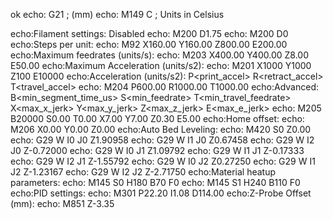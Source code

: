 ok
echo:  G21    ; (mm)
echo:  M149 C ; Units in Celsius

echo:Filament settings: Disabled
echo:  M200 D1.75
echo:  M200 D0
echo:Steps per unit:
echo:  M92 X160.00 Y160.00 Z800.00 E200.00
echo:Maximum feedrates (units/s):
echo:  M203 X400.00 Y400.00 Z8.00 E50.00
echo:Maximum Acceleration (units/s2):
echo:  M201 X1000 Y1000 Z100 E10000
echo:Acceleration (units/s2): P<print_accel> R<retract_accel> T<travel_accel>
echo:  M204 P600.00 R1000.00 T1000.00
echo:Advanced: B<min_segment_time_us> S<min_feedrate> T<min_travel_feedrate> X<max_x_jerk> Y<max_y_jerk> Z<max_z_jerk> E<max_e_jerk>
echo:  M205 B20000 S0.00 T0.00 X7.00 Y7.00 Z0.30 E5.00
echo:Home offset:
echo:  M206 X0.00 Y0.00 Z0.00
echo:Auto Bed Leveling:
echo:  M420 S0 Z0.00
echo:  G29 W I0 J0 Z1.90958
echo:  G29 W I1 J0 Z0.67458
echo:  G29 W I2 J0 Z-0.72000
echo:  G29 W I0 J1 Z1.09792
echo:  G29 W I1 J1 Z-0.17333
echo:  G29 W I2 J1 Z-1.55792
echo:  G29 W I0 J2 Z0.27250
echo:  G29 W I1 J2 Z-1.23167
echo:  G29 W I2 J2 Z-2.71750
echo:Material heatup parameters:
echo:  M145 S0 H180 B70 F0
echo:  M145 S1 H240 B110 F0
echo:PID settings:
echo:  M301 P22.20 I1.08 D114.00
echo:Z-Probe Offset (mm):
echo:  M851 Z-3.35
